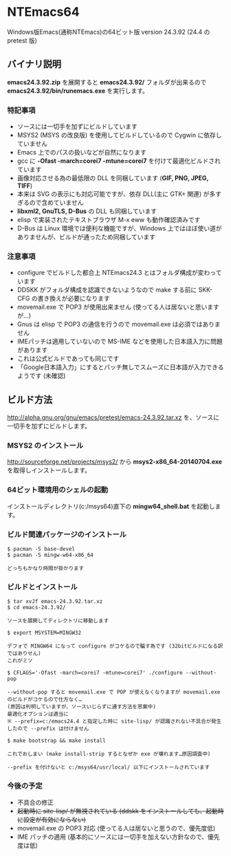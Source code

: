 NTEmacs64
=========

Windows版Emacs(通称NTEmacs)の64ビット版 version 24.3.92 (24.4 の pretest 版)

バイナリ説明
------------

**emacs24.3.92.zip** を展開すると **emacs24.3.92/** フォルダが出来るので **emacs24.3.92/bin/runemacs.exe** を実行します。

### 特記事項
* ソースには一切手を加ずにビルドしています
* MSYS2 (MSYS の改良版) を使用してビルドしているので Cygwin に依存していません
 * Emacs 上でのパスの扱いなどが自然になります
* gcc に **-Ofast -march=corei7 -mtune=corei7** を付けて最適化ビルドされています
* 画像対応させる為の最低限の DLL を同梱しています (**GIF, PNG, JPEG, TIFF**)
 * 本来は SVG の表示にも対応可能ですが、依存 DLL(主に GTK+ 関連) が多すぎるので含めていません
* **libxml2, GnuTLS, D-Bus** の DLL も同梱しています
 * elisp で実装されたテキストブラウザ M-x eww も動作確認済みです
 * D-Bus は Linux 環境では便利な機能ですが、Windows 上ではほぼ使い道がありませんが、ビルドが通ったため同梱しています

### 注意事項
* configure でビルドした都合上 NTEmacs24.3 とはフォルダ構成が変わっています
 * DDSKK がフォルダ構成を認識できないようなので make する前に SKK-CFG の書き換えが必要になります
* movemail.exe で POP3 が使用出来ません (使ってる人は居ないと思いますが…)
 * Gnus は elisp で POP3 の通信を行うので movemail.exe は必須ではありません
* IMEパッチは適用していないので MS-IME などを使用した日本語入力に問題があります
 * これは公式ビルドであっても同じです
 * 「Google日本語入力」にするとパッチ無しでスムーズに日本語が入力できるようです (未確認)

ビルド方法
----------

<http://alpha.gnu.org/gnu/emacs/pretest/emacs-24.3.92.tar.xz>
を、ソースに一切手を加ずにビルドします。

### MSYS2 のインストール
<http://sourceforge.net/projects/msys2/>
から **msys2-x86_64-20140704.exe** を取得しインストールします。

### 64ビット環境用のシェルの起動
インストールディレクトリ(c:/msys64)直下の **mingw64_shell.bat** を起動します。

### ビルド関連パッケージのインストール
    $ pacman -S base-devel
    $ pacman -S mingw-w64-x86_64

    どっちもかなり時間が掛かります

### ビルドとインストール
    $ tar xvJf emacs-24.3.92.tar.xz
    $ cd emacs-24.3.92/

    ソースを展開してディレクトリに移動します

    $ export MSYSTEM=MINGW32

    デフォで MINGW64 になって configure がコケるので騙す為です (32bitビルドになる訳ではありせん)
    これがミソ
    
    $ CFLAGS='-Ofast -march=corei7 -mtune=corei7' ./configure --without-pop

    --without-pop すると movemail.exe で POP が使えなくなりますが movemail.exe のビルドがコケるので仕方なく…
    (原因は判明していますが、ソースいじらずに通す方法を思案中)
    最適化オプションは適当に
    ※ --prefix=c:/emacs24.4 と指定した時に site-lisp/ が認識されない不具合が発生したので --prefix は付けません

    $ make bootstrap && make install

    これでおしまい (make install-strip するとなぜか exe が壊れます…原因調査中)
    
    --prefix を付けないと c:/msys64/usr/local/ 以下にインストールされています

### 今後の予定
* 不具合の修正
 * ~~起動時に site-lisp/ が無視されている (ddskk をインストールしても、起動時に設定が有効にならない)~~
 * movemail.exe の POP3 対応 (使ってる人は居ないと思うので、優先度低)
* IME パッチの適用 (基本的にソースには一切手を加えない方針なので、優先度は低)
